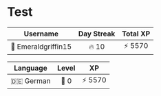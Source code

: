 # Test

<!--START_SECTION:duolingoStats-->
<!-- Automatically generated with https://github.com/centrumek/duolingo-readme-stats-->

| Username | Day Streak | Total XP |
|:---:|:---:|:---:|
| 👤 Emeraldgriffin15 | 🔥 10 | ⚡ 5570 |

| Language | Level | XP |
|:---:|:---:|:---:|
| 🇩🇪 German | 👑 0 | ⚡ 5570 |

<!--END_SECTION:duolingoStats-->
